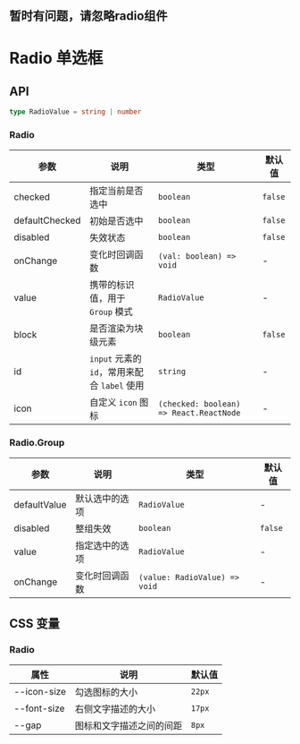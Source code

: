 ## 暂时有问题，请忽略radio组件

# Radio 单选框

<code src="./demos/index.tsx"></code>

## API

```ts | pure
type RadioValue = string | number
```

### Radio

| 参数           | 说明                                         | 类型                                    | 默认值  |
| -------------- | -------------------------------------------- | --------------------------------------- | ------- |
| checked        | 指定当前是否选中                             | `boolean`                               | `false` |
| defaultChecked | 初始是否选中                                 | `boolean`                               | `false` |
| disabled       | 失效状态                                     | `boolean`                               | `false` |
| onChange       | 变化时回调函数                               | `(val: boolean) => void`                | -       |
| value          | 携带的标识值，用于 `Group` 模式              | `RadioValue`                            | -       |
| block          | 是否渲染为块级元素                           | `boolean`                               | `false` |
| id             | `input` 元素的 `id`，常用来配合 `label` 使用 | `string`                                | -       |
| icon           | 自定义 `icon` 图标                           | `(checked: boolean) => React.ReactNode` | -       |

### Radio.Group

| 参数         | 说明           | 类型                          | 默认值  |
| ------------ | -------------- | ----------------------------- | ------- |
| defaultValue | 默认选中的选项 | `RadioValue`                  | -       |
| disabled     | 整组失效       | `boolean`                     | `false` |
| value        | 指定选中的选项 | `RadioValue`                  | -       |
| onChange     | 变化时回调函数 | `(value: RadioValue) => void` | -       |

## CSS 变量

### Radio

| 属性        | 说明                     | 默认值 |
| ----------- | ------------------------ | ------ |
| --icon-size | 勾选图标的大小           | `22px` |
| --font-size | 右侧文字描述的大小       | `17px` |
| --gap       | 图标和文字描述之间的间距 | `8px`  |
